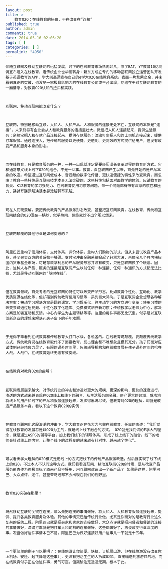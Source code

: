 ```yaml
---
layout: post
title: >
    教育O2O：在线教育的扭曲，不在改变在“连接”
published: true
author: admin
comments: true
date: 2014-05-16 02:05:20
tags: [ ]
categories: [ ]
permalink: "4950"
---
```




  
    伴随互联网及移动互联网的迅猛发展，时下的在线教育市场热闹非凡，除了BAT，YY教育10亿高调宣布进入在线教育，连传统企业也华丽转身：新东方成立专门的移动互联网独立运营团队开发基于英语教育的APP，学大则高调宣布自己的e学大O2O在线教育系统。表面一片繁荣之余，并未看到真正的突破，也没见一家极具影响力的在线教育公司或平台出现，症结在于对互联网教育的一厢情愿，对教育O2O认知的扭曲和实践。
  
  
  
    互联网、移动互联网能改变什么？
  
  
  
    互联网，特别是移动互联，人和人、人和产品、人和服务的连接无处不在，互联网的本质是“连接”，未来终将有企业会从人和教育服务的连接里壮大。微信把人和人连接起来，提供生活服务；余额宝把人和存款产品连接起来，提供存款服务；滴滴打车把人和的士司机连接起来，提供打车服务。通过连接人，把传统的服务以更便捷、更透明、更高效的方式提供给用户，但没有改变产品和服务本身的形态。
  
  
  
    而在线教育，只是教育服务的一种，一种一出现就注定是要经历漫长变革过程的教育新方式。它和通常意义线上线下O2O的结合，不是一回事。教育，自互联网产生以来，首先开始的是产品本身的改造。希望通过互联网低成本、音视频的数字化传播、更快速便捷的特性来改变教育，而忽略了教育一些特性是互联网技术本身无法突破的。这些特性包括面对面教学的体验、应试教育的背景、K12教育的学习强制力、在线教育使用习惯等问题。每一个问题都有带有深厚的惯性和压力，通过互联网解决基本是难解甚至无解。
  
  
  
    现在人们硬要解，要把传统教育的产品服务形态改变，甚至把互联网教育，在线教育，传统和互联网结合的O2O混在一锅炒，似乎热闹，但终究炒不出个所以然来。
  
  
  
    互联网颠覆的其他行业是如何突破的？
  
  
  
    阿里巴巴重构了信用体系，支付体系，评价体系，重构人们购物的形式，但从未尝试改变产品本身，甚至买卖双方的关系都不触碰。支付宝冲击金融系统掀起了轩然大波，余额宝几个月内横扫国内货币基金市场，可是存款拿利息的产品服务形态并没有改变，只是互联网换了个玩法。因此，这种人与产品、服务的连接是互联网产生以前任何一种连接、任何一种通讯的方式都无法比拟，尤其是移动互联网的“随时在线”。
  
  
  
    但在教育领域，首先考虑的是互联网的特性可以改变产品形态，比如教育个性化、互动化、教学优质资源在线化等，但却碰到传统教育使用习惯等一系列巨大鸿沟。于是互联网企业想尽各种解决方案：被动学习解决方案是翻转课堂，学习娱乐化，往主动学习的方向进行变革；使用习惯的改变尝试通过短视频、个性化数字化题库、免费模式培养新习惯；传统教学以老师为中心，解决方案是加强互动和反馈，中心向学生为主题转移等等。这里的每件事都无比沉重，似乎是以互联创新企业的理想来解决孔夫子留下的千年难题。
  
  
  
    于是你不难看到在线教育和传统教育大打口水战，各说各的。在线教育说颠覆，要颠覆传统教学方式，传统教育说在线教育取代不了面授教育，反击理由都不难想象且极其充分。孩子们面对应试体制已经精疲力尽了，有限的课外时间里，传统辅导机构和在线教育展开孩子课外时间的抢夺大战。大战中，在线教育始终无法有效突破。
  
  
  
    在线教育对教育O2O的曲解？
  
  
  
    互联网发展越来越快，对传统行业的冲击和渗透以更大的规模、更深的影响、更快的速度进行，渗透的方式越来越表现在O2O线上和线下的融合，从生活服务向金融、房产更大的领域，成功地将线上的用户和线下的产品和服务连接起来，发挥得淋漓尽致。但教育对O2O的理解，却就是改造产品服务本身。看以下这个教育O2O的实例：
  
  
  
    在教育互联网化这股浪潮的冲击下，学大教育正在花大力气做在线教育。任鑫的表述：“我们觉得在线教育的发展将是以O2O为主的，就是线上线下融合的方式。 O2O就是我们讲的E学大的理念，就是通过ASPG的辅导平台，加上我们线下的辅导体系，形成了线上线下的融合。线下的老师会针对线上的内容，让整个线下的过程变的越来越有针对性，越来越个性化”。
  
  
  
    可以看出学大理解的O2O模式是用线上的方式把线下的传统产品服务改造，然后就实现了线下线上的O2O。不过本人不认同这种方式。我们看看互联网、移动互联网O2O的时候，是从改变产品服务形态作为终极目标？原来产品不好用，用互联网改造出一个新产品？ 如果是这样，阿里巴巴、大众点评、途牛，甚至亚马逊都不会出现在我们的视野里。
  
  
  
    教育O2O突破在那里？
  
  
  
    既然移动互联的关键在连接，那么先把连接的事情做好。将人和人、人和教育服务连接起来，提供、提升各类教育服务及体验，其他的事情交还给传统行业做，尤其是你面对的是教育行业这么复杂的系统工程。阿里巴巴就是把买家和卖家的连接做好，大众点评就是把用餐者和餐馆的连接的事情做好，滴滴打车就是把打车人和司机的连接做好。这些都做好了，再谈改变行业深度的事。况且做好这件事情本已不易，阿里巴巴为做好连接好用户这事儿一干就是十五年。
  
  
  
    一个更简单的例子可以更明了：在线旅游让你简便、快捷、订机票出游，但在线旅游没有改变你上机场、安检、起飞降落这些事儿，更没有把活生生的人拆成0和1，直接输送到旅游目的地。而在线教育似乎正在做这件事，勇气可嘉，但突破注定遥遥无期，根本于此。
  
